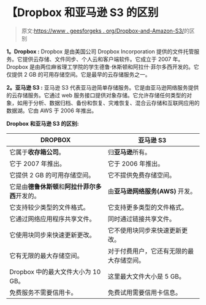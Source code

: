 # 【Dropbox 和亚马逊 S3 的区别

> 原文:[https://www . geesforgeks . org/Dropbox-and-Amazon-S3/](https://www.geeksforgeeks.org/difference-between-dropbox-and-amazon-s3/)的区别

**1。Dropbox :**
Dropbox 是由美国公司 Dropbox Incorporation 提供的文件托管服务。它提供云存储、文件同步、个人云和客户端软件。它成立于 2007 年。Dropbox 是由两位麻省理工学院的学生德鲁·休斯顿和阿拉什·菲尔多西开发的。它仅提供 2 GB 的可用存储空间。它是最早的云存储服务之一。

**2。亚马逊 S3 :**
亚马逊 S3 代表亚马逊简单存储服务。它是由亚马逊网络服务提供的云存储服务。它通过 web 服务接口提供对象存储。它允许存储任何类型的对象，如用于分析、数据归档、备份和恢复、灾难恢复、混合云存储和互联网应用的数据湖。它由 AWS 于 2006 年推出。

**Dropbox 和亚马逊 S3 的区别:**

<center>

| DROPBOX | 亚马逊 S3 |
| --- | --- |
| 它属于**收存箱公司**。 | 归**亚马逊**所有。 |
| 它于 2007 年推出。 | 它于 2006 年推出。 |
| 它提供 2 GB 的可用存储空间。 | 它不提供免费存储空间。 |
| 它是由**德鲁休斯顿**和**阿拉什菲尔多西**开发的。 | 由**亚马逊网络服务(AWS)** 开发。 |
| 它支持较少类型的文件格式。 | 它支持更多类型的文件格式。 |
| 它通过网络应用程序共享文件。 | 同时通过链接共享文件。 |
| 它使用块同步来快速更新更改。 | 它不使用块同步来快速更新更改。 |
| 它有无限的最大存储空间。 | 对于付费用户，它还有无限的最大存储空间。 |
| Dropbox 中的最大文件大小为 10 GB。 | 这里最大文件大小是 5 GB。 |
| 免费服务不需要信用卡。 | 免费试用需要信用卡信息。 |

</center>